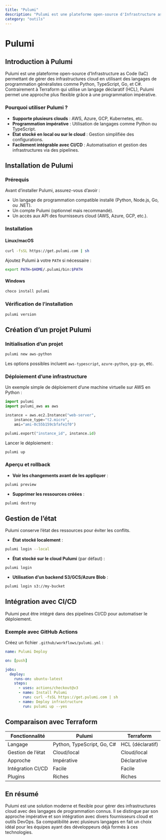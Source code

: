 ```yaml
---
title: "Pulumi"
description: "Pulumi est une plateforme open-source d'Infrastructure as Code (IaC) permettant de gérer des infrastructures cloud en utilisant des langages de programmation généralistes comme Python, TypeScript, Go, et C#. Contrairement à Terraform qui utilise un langage déclaratif (HCL), Pulumi permet une approche plus flexible grâce à une programmation impérative."
category: "outils"
---
```


# Pulumi

## Introduction à Pulumi
Pulumi est une plateforme open-source d'Infrastructure as Code (IaC) permettant de gérer des infrastructures cloud en utilisant des langages de programmation généralistes comme Python, TypeScript, Go, et C#. Contrairement à Terraform qui utilise un langage déclaratif (HCL), Pulumi permet une approche plus flexible grâce à une programmation impérative.

### Pourquoi utiliser Pulumi ?
- **Supporte plusieurs clouds** : AWS, Azure, GCP, Kubernetes, etc.
- **Programmation impérative** : Utilisation de langages comme Python ou TypeScript.
- **État stocké en local ou sur le cloud** : Gestion simplifiée des configurations.
- **Facilement intégrable avec CI/CD** : Automatisation et gestion des infrastructures via des pipelines.

## Installation de Pulumi

### Prérequis
Avant d’installer Pulumi, assurez-vous d’avoir :
- Un langage de programmation compatible installé (Python, Node.js, Go, ou .NET).
- Un compte Pulumi (optionnel mais recommandé).
- Un accès aux API des fournisseurs cloud (AWS, Azure, GCP, etc.).

### Installation
#### Linux/macOS
```sh
curl -fsSL https://get.pulumi.com | sh
```
Ajoutez Pulumi à votre `PATH` si nécessaire :
```sh
export PATH=$HOME/.pulumi/bin:$PATH
```

#### Windows
```powershell
choco install pulumi
```

### Vérification de l’installation
```sh
pulumi version
```

## Création d’un projet Pulumi

### Initialisation d’un projet
```sh
pulumi new aws-python
```
Les options possibles incluent `aws-typescript`, `azure-python`, `gcp-go`, etc.

### Déploiement d’une infrastructure
Un exemple simple de déploiement d’une machine virtuelle sur AWS en Python :
```python
import pulumi
import pulumi_aws as aws

instance = aws.ec2.Instance("web-server",
    instance_type="t2.micro",
    ami="ami-0c55b159cbfafe1f0")

pulumi.export("instance_id", instance.id)
```

Lancer le déploiement :
```sh
pulumi up
```

### Aperçu et rollback
- **Voir les changements avant de les appliquer** :
```sh
pulumi preview
```
- **Supprimer les ressources créées** :
```sh
pulumi destroy
```

## Gestion de l’état
Pulumi conserve l’état des ressources pour éviter les conflits.
- **État stocké localement** :
```sh
pulumi login --local
```
- **État stocké sur le cloud Pulumi** (par défaut) :
```sh
pulumi login
```
- **Utilisation d’un backend S3/GCS/Azure Blob** :
```sh
pulumi login s3://my-bucket
```

## Intégration avec CI/CD
Pulumi peut être intégré dans des pipelines CI/CD pour automatiser le déploiement.

### Exemple avec GitHub Actions
Créez un fichier `.github/workflows/pulumi.yml` :
```yaml
name: Pulumi Deploy

on: [push]

jobs:
  deploy:
    runs-on: ubuntu-latest
    steps:
      - uses: actions/checkout@v3
      - name: Install Pulumi
        run: curl -fsSL https://get.pulumi.com | sh
      - name: Deploy infrastructure
        run: pulumi up --yes
```

## Comparaison avec Terraform

| Fonctionnalité       | Pulumi        | Terraform    |
|---------------------|--------------|-------------|
| Langage            | Python, TypeScript, Go, C# | HCL (déclaratif) |
| Gestion de l’état  | Cloud/local  | Cloud/local  |
| Approche           | Impérative   | Déclarative  |
| Intégration CI/CD  | Facile      | Facile      |
| Plugins           | Riches      | Riches      |

## En résumé
Pulumi est une solution moderne et flexible pour gérer des infrastructures cloud avec des langages de programmation connus. Il se distingue par son approche impérative et son intégration avec divers fournisseurs cloud et outils DevOps. Sa compatibilité avec plusieurs langages en fait un choix idéal pour les équipes ayant des développeurs déjà formés à ces technologies.

